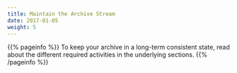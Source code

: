 ```yaml
---
title: Maintain the Archive Stream
date: 2017-01-05
weight: 5
---
```


{{% pageinfo %}}
To keep your archive in a long-term consistent state, read about the different required activities in the underlying sections.
{{% /pageinfo %}}

